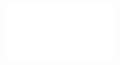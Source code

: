![@](steps/stylize%20by%20adding%20emojis%20like%20checkmarks%20to%20make%20output%20more%20human-friendly.ced8a70b.md)